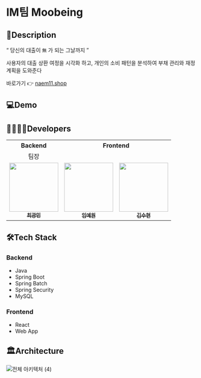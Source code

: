 # IM팀 Moobeing

## 📖Description

“ 당신의 대출이 `無` 가 되는 그날까지 ”

사용자의 대출 상환 여정을 시각화 하고, 개인의 소비 패턴을 분석하여 부채 관리와 재정 계획을 도와준다

바로가기 👉 [naem11.shop](https://naem11.shop/)

## 💻Demo

## 👩‍👩‍👧‍👧Developers

<table>
  <tr>
    <th colspan="1" style="text-align: center;">Backend</th>
    <th colspan="2" style="text-align: center;">Frontend</th>
  </tr>
  <tr>
    <td style="text-align: center;">팀장</td>
  </tr>
  <tr>
    <td align="center"><a href="https://github.com/chwangmin"><img src="https://avatars.githubusercontent.com/chwangmin" width="130px;" alt=""><br /><sub><b>최광민</b></sub></a></td>
    <td align="center"><a href="https://github.com/wony0321"><img src="https://avatars.githubusercontent.com/wony0321" width="130px;" alt=""><br /><sub><b>임예원</b></sub></a></td>
    <td align="center"><a href="https://github.com/thunthuni"><img src="https://avatars.githubusercontent.com/thunthuni" width="130px;" alt=""><br /><sub><b>김수현</b></sub></a></td>
  </tr>
</table>

## 🛠️Tech Stack

### Backend

- Java
- Spring Boot
- Spring Batch
- Spring Security
- MySQL

### Frontend

- React
- Web App

## 🏛️Architecture

![전체 아키텍처 (4)](https://github.com/user-attachments/assets/132557ec-4342-4135-823a-4d9571cd1586)
